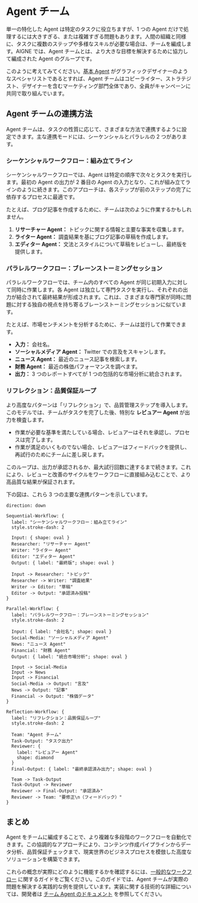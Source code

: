 # Agent チーム

単一の特化した Agent は特定のタスクに役立ちますが、1 つの Agent だけで処理するには大きすぎる、または複雑すぎる問題もあります。人間の組織と同様に、タスクに複数のステップや多様なスキルが必要な場合は、チームを編成します。AIGNE では、Agent チームとは、より大きな目標を解決するために協力して編成された Agent のグループです。

このように考えてみてください。[基本 Agent](./user-guide-understanding-agents-basic-agents.md) がグラフィックデザイナーのようなスペシャリストであるとすれば、Agent チームはコピーライター、ストラテジスト、デザイナーを含むマーケティング部門全体であり、全員がキャンペーンに共同で取り組んでいます。

## Agent チームの連携方法

Agent チームは、タスクの性質に応じて、さまざまな方法で連携するように設定できます。主な連携モードには、シーケンシャルとパラレルの 2 つがあります。

### シーケンシャルワークフロー：組み立てライン

シーケンシャルワークフローでは、Agent は特定の順序で次々とタスクを実行します。最初の Agent の出力が 2 番目の Agent の入力となり、これが組み立てラインのように続きます。このアプローチは、各ステップが前のステップの完了に依存するプロセスに最適です。

たとえば、ブログ記事を作成するために、チームは次のように作業するかもしれません。
1.  **リサーチャー Agent：** トピックに関する情報と主要な事実を収集します。
2.  **ライター Agent：** 調査結果を基にブログ記事の草稿を作成します。
3.  **エディター Agent：** 文法とスタイルについて草稿をレビューし、最終版を提供します。

### パラレルワークフロー：ブレーンストーミングセッション

パラレルワークフローでは、チーム内のすべての Agent が同じ初期入力に対して同時に作業します。各 Agent は独立して専門タスクを実行し、それぞれの出力が結合されて最終結果が形成されます。これは、さまざまな専門家が同時に問題に対する独自の視点を持ち寄るブレーンストーミングセッションに似ています。

たとえば、市場センチメントを分析するために、チームは並行して作業できます。
*   **入力：** 会社名。
*   **ソーシャルメディア Agent：** Twitter での言及をスキャンします。
*   **ニュース Agent：** 最近のニュース記事を検索します。
*   **財務 Agent：** 最近の株価パフォーマンスを調べます。
*   **出力：** 3 つのレポートすべてが 1 つの包括的な市場分析に統合されます。

### リフレクション：品質保証ループ

より高度なパターンは「リフレクション」で、品質管理ステップを導入します。このモデルでは、チームがタスクを完了した後、特別な **レビュアー Agent** が出力を検査します。

*   作業が必要な基準を満たしている場合、レビュアーはそれを承認し、プロセスは完了します。
*   作業が満足のいくものでない場合、レビュアーはフィードバックを提供し、再試行のためにチームに差し戻します。

このループは、出力が承認されるか、最大試行回数に達するまで続きます。これにより、レビューと改善のサイクルをワークフローに直接組み込むことで、より高品質な結果が保証されます。

下の図は、これら 3 つの主要な連携パターンを示しています。

```d2
direction: down

Sequential-Workflow: {
  label: "シーケンシャルワークフロー：組み立てライン"
  style.stroke-dash: 2

  Input: { shape: oval }
  Researcher: "リサーチャー Agent"
  Writer: "ライター Agent"
  Editor: "エディター Agent"
  Output: { label: "最終版"; shape: oval }

  Input -> Researcher: "トピック"
  Researcher -> Writer: "調査結果"
  Writer -> Editor: "草稿"
  Editor -> Output: "承認済み投稿"
}

Parallel-Workflow: {
  label: "パラレルワークフロー：ブレーンストーミングセッション"
  style.stroke-dash: 2

  Input: { label: "会社名"; shape: oval }
  Social-Media: "ソーシャルメディア Agent"
  News: "ニュース Agent"
  Financial: "財務 Agent"
  Output: { label: "統合市場分析"; shape: oval }

  Input -> Social-Media
  Input -> News
  Input -> Financial
  Social-Media -> Output: "言及"
  News -> Output: "記事"
  Financial -> Output: "株価データ"
}

Reflection-Workflow: {
  label: "リフレクション：品質保証ループ"
  style.stroke-dash: 2

  Team: "Agent チーム"
  Task-Output: "タスク出力"
  Reviewer: {
    label: "レビュアー Agent"
    shape: diamond
  }
  Final-Output: { label: "最終承認済み出力"; shape: oval }

  Team -> Task-Output
  Task-Output -> Reviewer
  Reviewer -> Final-Output: "承認済み"
  Reviewer -> Team: "要修正\n（フィードバック）"
}
```

## まとめ

Agent をチームに編成することで、より複雑な多段階のワークフローを自動化できます。この協調的なアプローチにより、コンテンツ作成パイプラインからデータ分析、品質保証チェックまで、現実世界のビジネスプロセスを模倣した高度なソリューションを構築できます。

これらの概念が実際にどのように機能するかを確認するには、[一般的なワークフロー](./user-guide-common-workflows.md) に関するガイドをご覧ください。このガイドでは、Agent チームが実際の問題を解決する実践的な例を提供しています。実装に関する技術的な詳細については、開発者は [チーム Agent のドキュメント](./developer-guide-agents-team-agent.md) を参照してください。